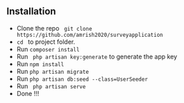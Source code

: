 ## Installation
* Clone the repo ` git clone https://github.com/amrish2020/surveyapplication`
* `cd ` to project folder. 
* Run ` composer install `
* Run ` php artisan key:generate` to generate the app key
* Run ` npm install ` 
* Run ` php artisan migrate ` 
* Run ` php artisan db:seed --class=UserSeeder ` 
* Run ` php artisan serve` 
* Done !!!
